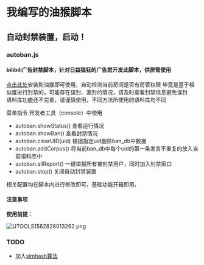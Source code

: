 # 我编写的油猴脚本

## 自动封禁装置，启动！
### autoban.js

#### bilibili广告封禁脚本，针对日益猖狂的广告君开发此脚本，供房管使用
[点击此处](https://greasyfork.org/zh-CN/scripts/423179-%E8%87%AA%E5%8A%A8%E5%B0%81%E7%A6%81%E8%A3%85%E7%BD%AE-%E5%90%AF%E5%8A%A8)安装到油猴即可使用，自动检测当前房间是否有房管权限
毕竟是基于相似度进行封禁的，可能存在误封、漏封的情况，请及时查看封禁信息避免误封  
语料库功能还不完善，请谨慎使用，不同方法所使用的语料库均不同  

菜单指令 开发者工具（console）中使用

- autoban.showStatus()  查看运行情况
- autoban.showBan()     查看封禁情况
- autoban.clearUID(uid)  根据指定uid删除ban_db中数据
- autoban.addCorpus()   将当前ban_db中每个uid的第一条发言不重复的放入当前语料库中
- autoban.allReport()   一键举报所有被封禁用户，同时加入封禁窗口
- autoban.stop()        关闭自动封禁装置

相关配置均在脚本内进行修改即可，基础功能开箱即用。

#### 注意事项

**使用前提：**

![UTOOLS1562828013262.png](https://i.loli.net/2019/07/11/5d26dcef441eb74354.png)

### TODO

- 加入[simhash算法](https://github.com/vkandy/simhash-js)
